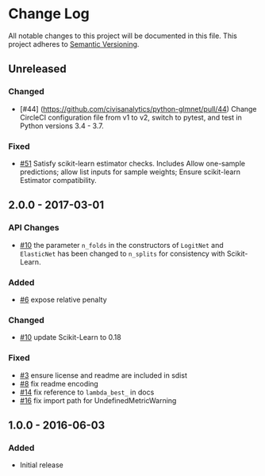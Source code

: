 # Change Log
All notable changes to this project will be documented in this file.
This project adheres to [Semantic Versioning](http://semver.org/).

## Unreleased

### Changed
* [#44] (https://github.com/civisanalytics/python-glmnet/pull/44) Change CircleCI configuration file from v1 to v2, switch to pytest, and test in Python versions 3.4 - 3.7.

### Fixed
* [#51](https://github.com/civisanalytics/python-glmnet/pull/51)
  Satisfy scikit-learn estimator checks. Includes
  Allow one-sample predictions; allow list inputs for sample weights;
  Ensure scikit-learn Estimator compatibility.

## 2.0.0 - 2017-03-01

### API Changes
* [#10](https://github.com/civisanalytics/python-glmnet/pull/10) the parameter `n_folds` in the constructors of `LogitNet` and `ElasticNet` has been changed to `n_splits` for consistency with Scikit-Learn.

### Added
* [#6](https://github.com/civisanalytics/python-glmnet/pull/6) expose relative penalty

### Changed
* [#10](https://github.com/civisanalytics/python-glmnet/pull/10) update Scikit-Learn to 0.18

### Fixed
* [#3](https://github.com/civisanalytics/python-glmnet/pull/3) ensure license and readme are included in sdist
* [#8](https://github.com/civisanalytics/python-glmnet/pull/8) fix readme encoding
* [#14](https://github.com/civisanalytics/python-glmnet/pull/14) fix reference to `lambda_best_` in docs
* [#16](https://github.com/civisanalytics/python-glmnet/pull/16) fix import path for UndefinedMetricWarning

## 1.0.0 - 2016-06-03
### Added
- Initial release
